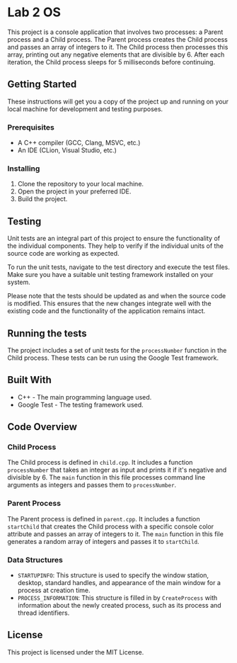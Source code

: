 # Lab 2 OS

This project is a console application that involves two processes: a Parent process and a Child process. The Parent process creates the Child process and passes an array of integers to it. The Child process then processes this array, printing out any negative elements that are divisible by 6. After each iteration, the Child process sleeps for 5 milliseconds before continuing.

## Getting Started

These instructions will get you a copy of the project up and running on your local machine for development and testing purposes.

### Prerequisites

- A C++ compiler (GCC, Clang, MSVC, etc.)
- An IDE (CLion, Visual Studio, etc.)

### Installing

1. Clone the repository to your local machine.
2. Open the project in your preferred IDE.
3. Build the project.

## Testing

Unit tests are an integral part of this project to ensure the functionality of the individual components. They help to verify if the individual units of the source code are working as expected.

To run the unit tests, navigate to the test directory and execute the test files. Make sure you have a suitable unit testing framework installed on your system.

Please note that the tests should be updated as and when the source code is modified. This ensures that the new changes integrate well with the existing code and the functionality of the application remains intact.

## Running the tests

The project includes a set of unit tests for the `processNumber` function in the Child process. These tests can be run using the Google Test framework.

## Built With

- C++ - The main programming language used.
- Google Test - The testing framework used.

## Code Overview

### Child Process

The Child process is defined in `child.cpp`. It includes a function `processNumber` that takes an integer as input and prints it if it's negative and divisible by 6. The `main` function in this file processes command line arguments as integers and passes them to `processNumber`.

### Parent Process

The Parent process is defined in `parent.cpp`. It includes a function `startChild` that creates the Child process with a specific console color attribute and passes an array of integers to it. The `main` function in this file generates a random array of integers and passes it to `startChild`.

### Data Structures

- `STARTUPINFO`: This structure is used to specify the window station, desktop, standard handles, and appearance of the main window for a process at creation time.
- `PROCESS_INFORMATION`: This structure is filled in by `CreateProcess` with information about the newly created process, such as its process and thread identifiers.

## License

This project is licensed under the MIT License.

